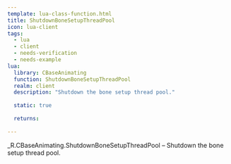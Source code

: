 ```yaml
---
template: lua-class-function.html
title: ShutdownBoneSetupThreadPool
icon: lua-client
tags:
  - lua
  - client
  - needs-verification
  - needs-example
lua:
  library: CBaseAnimating
  function: ShutdownBoneSetupThreadPool
  realm: client
  description: "Shutdown the bone setup thread pool."
  
  static: true
  
  returns:
    
---
```


<div class="lua__search__keywords">
_R.CBaseAnimating.ShutdownBoneSetupThreadPool &#x2013; Shutdown the bone setup thread pool.
</div>
